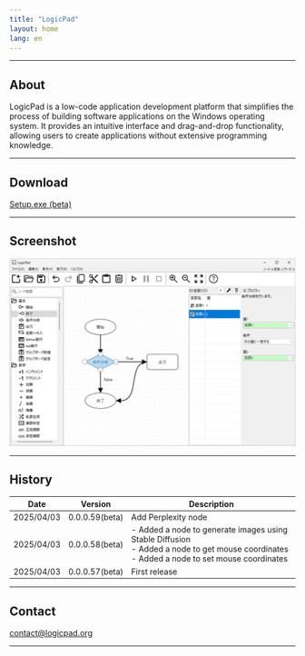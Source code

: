 ```yaml
---
title: "LogicPad"
layout: home
lang: en
---
```


---

## About
LogicPad is a low-code application development platform that simplifies the process of building software applications on the Windows operating system.
It provides an intuitive interface and drag-and-drop functionality, allowing users to create applications without extensive programming knowledge.

---

## Download

[Setup.exe (beta)](https://github.com/LogicCreate/LOGIC-MAIN.github.io/releases/download/0.0.0.59/Setup.exe)

---

## Screenshot

![img.png](screenshot.png)

---

## History

| Date       | Version | Description                                                                                                                                      |
|------------|---------|--------------------------------------------------------------------------------------------------------------------------------------------------|
|2025/04/03  | 0.0.0.59(beta) | Add Perplexity node                                                                                                                              |
|2025/04/03  | 0.0.0.58(beta) | - Added a node to generate images using Stable Diffusion<br> - Added a node to get mouse coordinates<br> - Added a node to set mouse coordinates |
|2025/04/03  | 0.0.0.57(beta)| First release                                                                                                                                    |

---

## Contact

contact@logicpad.org

---
